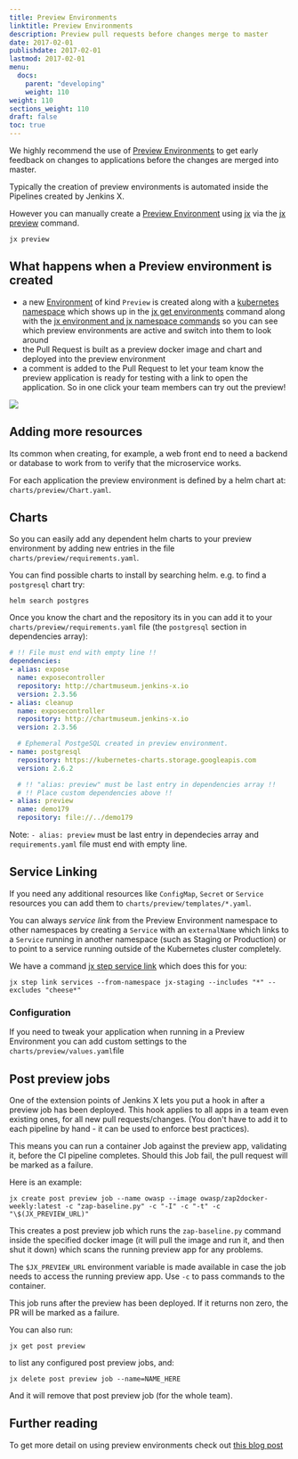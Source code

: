 ```yaml
---
title: Preview Environments
linktitle: Preview Environments
description: Preview pull requests before changes merge to master
date: 2017-02-01
publishdate: 2017-02-01
lastmod: 2017-02-01
menu:
  docs:
    parent: "developing"
    weight: 110
weight: 110
sections_weight: 110
draft: false
toc: true
---
```



We highly recommend the use of [Preview Environments](/about/features/#preview-environments) to get early feedback on changes to applications before the changes are merged into master.
  
Typically the creation of preview environments is automated inside the Pipelines created by Jenkins X.

However you can manually create a [Preview Environment](/about/features/#preview-environments) using [jx](/commands/jx) via the [jx preview](/commands/jx_preview) command.

```shell 
jx preview
```

## What happens when a Preview environment is created

* a new [Environment](/about/features/#environments) of kind `Preview` is created along with a [kubernetes namespace](https://kubernetes.io/docs/concepts/overview/working-with-objects/namespaces/) which shows up in the [jx get environments](/commands/jx_get_environments/) command along with the [jx environment and jx namespace commands](/developing/kube-context) so you can see which preview environments are active and switch into them to look around
* the Pull Request is built as a preview docker image and chart and deployed into the preview environment
* a comment is added to the Pull Request to let your team know the preview application is ready for testing with a link to open the application. So in one click your team members can try out the preview!
 
<img src="/images/pr-comment.png" class="img-thumbnail">


## Adding more resources 

Its common when creating, for example, a web front end to need a backend or database to work from to verify that the microservice works.

For each application the preview environment is defined by a helm chart at: `charts/preview/Chart.yaml`. 

## Charts

So you can easily add any dependent helm charts to your preview environment by adding new entries in the file `charts/preview/requirements.yaml`.

You can find possible charts to install by searching helm. e.g. to find a `postgresql` chart try:

``` 
helm search postgres
```

Once you know the chart and the repository its in you can add it to your `charts/preview/requirements.yaml` file (the `postgresql` section in dependencies array):

```yaml
# !! File must end with empty line !!
dependencies:
- alias: expose
  name: exposecontroller
  repository: http://chartmuseum.jenkins-x.io
  version: 2.3.56
- alias: cleanup
  name: exposecontroller
  repository: http://chartmuseum.jenkins-x.io
  version: 2.3.56

  # Ephemeral PostgeSQL created in preview environment.
- name: postgresql
  repository: https://kubernetes-charts.storage.googleapis.com
  version: 2.6.2

  # !! "alias: preview" must be last entry in dependencies array !!
  # !! Place custom dependencies above !!
- alias: preview
  name: demo179
  repository: file://../demo179

```
Note: `- alias: preview` must be last entry in dependecies array and `requirements.yaml` file must end with empty line.

## Service Linking

If you need any additional resources like `ConfigMap`, `Secret` or `Service` resources you can add them to `charts/preview/templates/*.yaml`.

You can always _service link_ from the Preview Environment namespace to other namespaces by creating a `Service` with an `externalName` which links to a `Service` running in another namespace (such as Staging or Production) or to point to a service running outside of the Kubernetes cluster completely. 

We have a command [jx step service link](/commands/jx_step_link/) which does this for you:

```
jx step link services --from-namespace jx-staging --includes "*" --excludes "cheese*"
 ```
 
### Configuration

If you need to tweak your application when running in a Preview Environment you can add custom settings to the `charts/preview/values.yaml`file

## Post preview jobs

One of the extension points of Jenkins X lets you put a hook in after a preview job has been deployed. This hook applies to all apps in a team even existing ones, for all new pull requests/changes. (You don't have to add it to each pipeline by hand - it can be used to enforce best practices).

This means you can run a container Job against the preview app, validating it, before the CI pipeline completes. Should this Job fail, the pull request will be marked as a failure. 

Here is an example: 

```
jx create post preview job --name owasp --image owasp/zap2docker-weekly:latest -c "zap-baseline.py" -c "-I" -c "-t" -c "\$(JX_PREVIEW_URL)"
```

This creates a post preview job which runs the `zap-baseline.py` command inside the specified docker image (it will pull the image and run it, and then shut it down) which scans the running preview app for any problems. 

The `$JX_PREVIEW_URL` environment variable is made available in case the job needs to access the running preview app. Use `-c` to pass commands to the container. 

This job runs after the preview has been deployed. If it returns non zero, the PR will be marked as a failure. 

You can also run: 

```
jx get post preview
```

to list any configured post preview jobs, and: 

```
jx delete post preview job --name=NAME_HERE
```

And it will remove that post preview job (for the whole team).


## Further reading

To get more detail on using preview environments check out [this blog post](https://medium.com/@MichalFoksa/jenkins-x-preview-environment-3bf2424a05e4)
